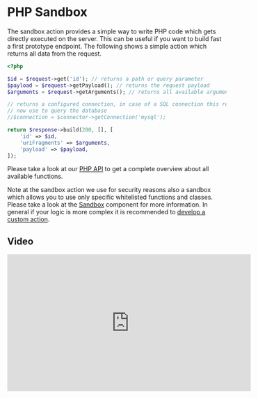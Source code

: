 
# PHP Sandbox

The sandbox action provides a simple way to write PHP code which gets directly executed on the server. This can be
useful if you want to build fast a first prototype endpoint. The following shows a simple action which
returns all data from the request.

```php
<?php

$id = $request->get('id'); // returns a path or query parameter
$payload = $request->getPayload(); // returns the request payload
$arguments = $request->getArguments(); // returns all available arguments as array

// returns a configured connection, in case of a SQL connection this returns a doctrine DBAL instance which you could
// now use to query the database
//$connection = $connector->getConnection('mysql');

return $response->build(200, [], [
    'id' => $id,
    'uriFragments' => $arguments,
    'payload' => $payload,
]);

```

Please take a look at our [PHP API](../../../concepts/php_api/) to get a complete overview about
all available functions. 

Note at the sandbox action we use for security reasons also a sandbox which allows you to use only specific whitelisted
functions and classes. Please take a look at the [Sandbox](https://github.com/apioo/psx-sandbox) component for more
information. In general if your logic is more complex it is recommended to [develop a custom action](../../../use_cases/api_framework/develop_custom_action).

## Video

<iframe width="560" height="315" src="https://www.youtube.com/embed/Bho2cpIn3_k" title="YouTube video player" frameborder="0" allow="accelerometer; autoplay; clipboard-write; encrypted-media; gyroscope; picture-in-picture" allowfullscreen></iframe>
